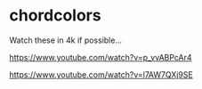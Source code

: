 # chordcolors

Watch these in 4k if possible...

https://www.youtube.com/watch?v=p_vvABPcAr4

https://www.youtube.com/watch?v=l7AW7QXj9SE
